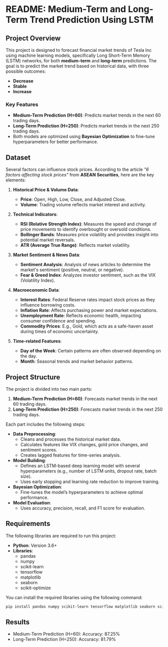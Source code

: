 # README: Medium-Term and Long-Term Trend Prediction Using LSTM

## Project Overview

This project is designed to forecast financial market trends of Tesla Inc using machine learning models, specifically Long Short-Term Memory (LSTM) networks, for both **medium-term** and **long-term** predictions. The goal is to predict the market trend based on historical data, with three possible outcomes: 

- **Decrease**
- **Stable**
- **Increase**

### Key Features

- **Medium-Term Prediction (H=60)**: Predicts market trends in the next 60 trading days.
- **Long-Term Prediction (H=250)**: Predicts market trends in the next 250 trading days.
- Both models are optimized using **Bayesian Optimization** to fine-tune hyperparameters for better performance.

## Dataset

Several factors can influence stock prices. According to the article *"6 factors affecting stock prices"* from **ASEAN Securities**, here are the key elements:

1. **Historical Price & Volume Data**: 
   - **Price**: Open, High, Low, Close, and Adjusted Close.
   - **Volume**: Trading volume reflects market interest and activity.

2. **Technical Indicators**:
   - **RSI (Relative Strength Index)**: Measures the speed and change of price movements to identify overbought or oversold conditions.
   - **Bollinger Bands**: Measures price volatility and provides insight into potential market reversals.
   - **ATR (Average True Range)**: Reflects market volatility.
  
3. **Market Sentiment & News Data**:
   - **Sentiment Analysis**: Analysis of news articles to determine the market's sentiment (positive, neutral, or negative).
   - **Fear & Greed Index**: Analyzes investor sentiment, such as the VIX (Volatility Index).
   
4. **Macroeconomic Data**:
   - **Interest Rates**: Federal Reserve rates impact stock prices as they influence borrowing costs.
   - **Inflation Rate**: Affects purchasing power and market expectations.
   - **Unemployment Rate**: Reflects economic health, impacting consumer confidence and spending.
   - **Commodity Prices**: E.g., Gold, which acts as a safe-haven asset during times of economic uncertainty.

5. **Time-related Features**:
   - **Day of the Week**: Certain patterns are often observed depending on the day.
   - **Month**: Seasonal trends and market behavior patterns.

## Project Structure

The project is divided into two main parts:
1. **Medium-Term Prediction (H=60)**: Forecasts market trends in the next 60 trading days.
2. **Long-Term Prediction (H=250)**: Forecasts market trends in the next 250 trading days.

Each part includes the following steps:
- **Data Preprocessing**: 
  - Cleans and processes the historical market data.
  - Calculates features like VIX changes, gold price changes, and sentiment scores.
  - Creates lagged features for time-series analysis.
- **Model Building**: 
  - Defines an LSTM-based deep learning model with several hyperparameters (e.g., number of LSTM units, dropout rate, batch size).
  - Uses early stopping and learning rate reduction to improve training.
- **Bayesian Optimization**: 
  - Fine-tunes the model’s hyperparameters to achieve optimal performance.
- **Model Evaluation**: 
  - Uses accuracy, precision, recall, and F1 score for evaluation.

## Requirements

The following libraries are required to run this project:

- **Python**: Version 3.6+
- **Libraries**:
  - pandas
  - numpy
  - scikit-learn
  - tensorflow
  - matplotlib
  - seaborn
  - scikit-optimize

You can install the required libraries using the following command:

```bash
pip install pandas numpy scikit-learn tensorflow matplotlib seaborn scikit-optimize
```
## Results
- Medium-Term Prediction (H=60): Accuracy: 87.25%
- Long-Term Prediction (H=250): Accuracy: 81.79%